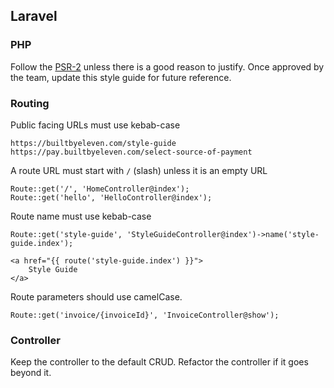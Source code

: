 ## Laravel

### PHP

Follow the [PSR-2](https://www.php-fig.org/psr/psr-2/) unless there is a good reason to justify. Once approved by the team, update this style guide for future reference.

### Routing

Public facing URLs must use kebab-case

```
https://builtbyeleven.com/style-guide
https://pay.builtbyeleven.com/select-source-of-payment
```

A route URL must start with `/` (slash) unless it is an empty URL

```
Route::get('/', 'HomeController@index');
Route::get('hello', 'HelloController@index');
```

Route name must use kebab-case

```
Route::get('style-guide', 'StyleGuideController@index')->name('style-guide.index');
```

```
<a href="{{ route('style-guide.index') }}">
    Style Guide
</a>
```

Route parameters should use camelCase.

```
Route::get('invoice/{invoiceId}', 'InvoiceController@show');
```

### Controller

Keep the controller to the default CRUD. Refactor the controller if it goes beyond it.
